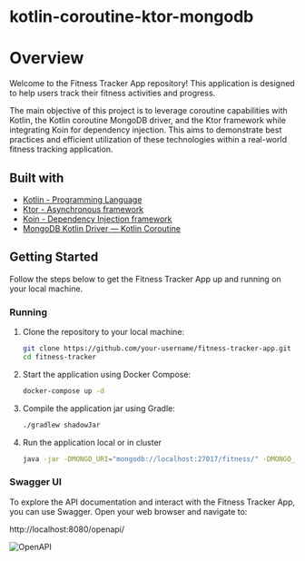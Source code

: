 # kotlin-coroutine-ktor-mongodb
# Overview

Welcome to the Fitness Tracker App repository! This application is designed to help users track their fitness activities and progress.

The main objective of this project is to leverage coroutine capabilities with Kotlin, the Kotlin coroutine MongoDB driver, and the Ktor framework while integrating Koin for dependency injection. This aims to demonstrate best practices and efficient utilization of these technologies within a real-world fitness tracking application.

## Built with

- [Kotlin - Programming Language](https://kotlinlang.org/docs/coroutines-overview.html)
- [Ktor - Asynchronous framework](https://ktor.io/)
- [Koin - Dependency Injection framework](https://insert-koin.io/)
- [MongoDB Kotlin Driver — Kotlin Coroutine](https://www.mongodb.com/docs/drivers/kotlin/coroutine/current/)

## Getting Started

Follow the steps below to get the Fitness Tracker App up and running on your local machine.

### Running

1. Clone the repository to your local machine:

    ```bash
    git clone https://github.com/your-username/fitness-tracker-app.git
    cd fitness-tracker
    ```

2. Start the application using Docker Compose:

    ```bash
    docker-compose up -d
    ```

3. Compile the application jar using Gradle:

   ```bash
   ./gradlew shadowJar
     ```

4. Run the application local or in cluster
    
   ```bash
   java -jar -DMONGO_URI="mongodb://localhost:27017/fitness/" -DMONGO_DATABASE="discover" build/libs
   ```

### Swagger UI

To explore the API documentation and interact with the Fitness Tracker App, you can use Swagger. Open your web browser and navigate to:

 http://localhost:8080/openapi/
 
 

![OpenAPI](https://i.ibb.co/kQzksr4/openapi.png)


